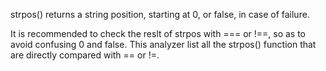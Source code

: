 strpos() returns a string position, starting at 0, or false, in case of failure. 

<?php

// This is the best comparison
if (strpos($string, 'a') === false) { }

// This is OK, as 2 won't be mistaken with false
if (strpos($string, 'a') == 2) { }

// strpos is one of the 26 functions that may behave this way
if (preg_match($regex, $string)) { } 

// This works like above, catching the value for later reuse
if ($a = strpos($string, 'a')) { }

// This misses the case where 'a' is the first char of the string
if (strpos($string, 'a')) { }

// This misses the case where 'a' is the first char of the string, just like above
if (strpos($string, 'a') == 0) { }

?>

It is recommended to check the reslt of strpos with === or !==, so as to avoid confusing 0 and false. 
This analyzer list all the strpos() function that are directly compared with == or !=. 

